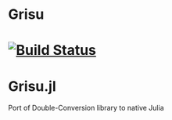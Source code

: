 # Grisu

[![Build Status](https://travis-ci.org/quinnj/Grisu.jl.svg?branch=master)](https://travis-ci.org/quinnj/Grisu.jl)
=======
Grisu.jl
========

Port of Double-Conversion library to native Julia

